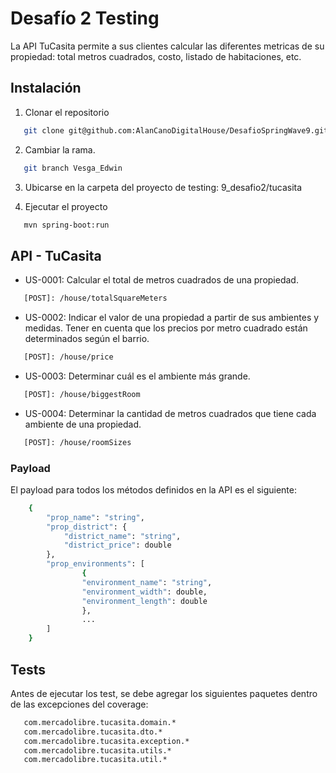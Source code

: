 # Desafío 2 Testing

La API TuCasita permite a sus clientes calcular las diferentes metricas de su propiedad: total metros cuadrados, costo, listado de habitaciones, etc.

## Instalación

1. Clonar el repositorio

```sh
   git clone git@github.com:AlanCanoDigitalHouse/DesafioSpringWave9.git
```

2. Cambiar la rama.

```sh
   git branch Vesga_Edwin
```

3. Ubicarse en la carpeta del proyecto de testing: 9_desafio2/tucasita

4. Ejecutar el proyecto

```sh
   mvn spring-boot:run
```

## API - TuCasita

- US-0001: Calcular el total de metros cuadrados de una propiedad.

```sh
   [POST]: /house/totalSquareMeters
```

- US-0002: Indicar el valor de una propiedad a partir de sus ambientes y medidas. Tener en cuenta que los precios por metro cuadrado están determinados según el barrio.

```sh
   [POST]: /house/price
```

- US-0003: Determinar cuál es el ambiente más grande.

```sh
   [POST]: /house/biggestRoom
```

- US-0004: Determinar la cantidad de metros cuadrados que tiene cada ambiente de una propiedad.

```sh
   [POST]: /house/roomSizes
```

### Payload

El payload para todos los métodos definidos en la API es el siguiente:

```sh
    {
		"prop_name": "string",
		"prop_district": {
			"district_name": "string",
			"district_price": double
		},
		"prop_environments": [
				{
				"environment_name": "string",
				"environment_width": double,
				"environment_length": double
				},
				...
		]
    }
```

## Tests

Antes de ejecutar los test, se debe agregar los siguientes paquetes dentro de las excepciones del coverage:

```sh
   com.mercadolibre.tucasita.domain.*
   com.mercadolibre.tucasita.dto.*
   com.mercadolibre.tucasita.exception.*
   com.mercadolibre.tucasita.utils.*
   com.mercadolibre.tucasita.util.*
```